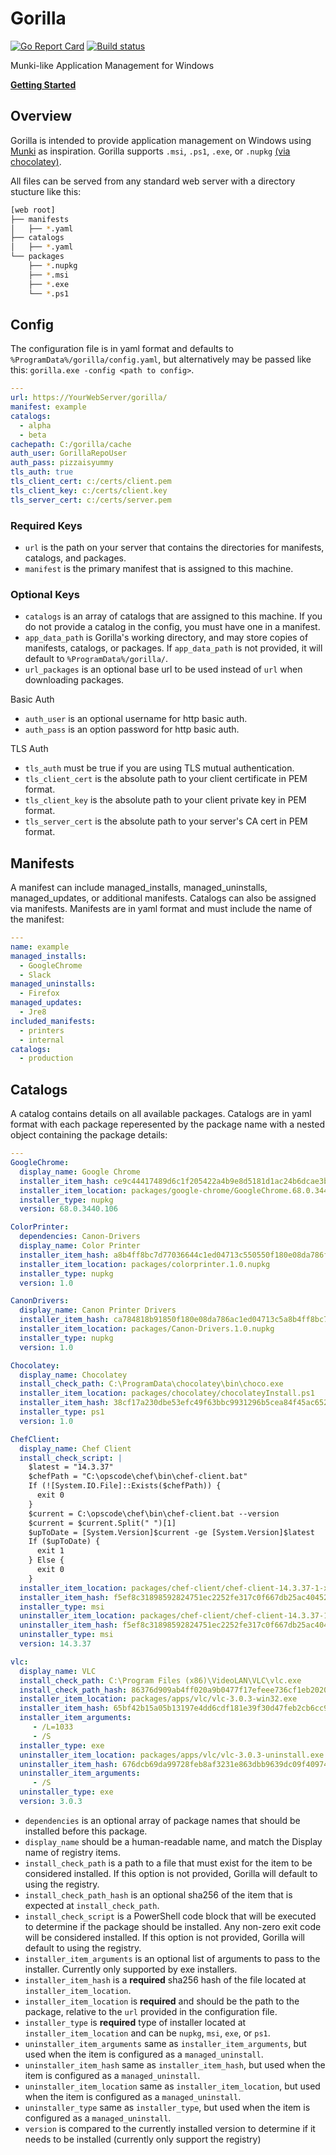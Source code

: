 # Gorilla

[![Go Report Card](https://goreportcard.com/badge/github.com/1dustindavis/gorilla)](https://goreportcard.com/report/github.com/1dustindavis/gorilla) [![Build status](https://ci.appveyor.com/api/projects/status/hvug2p5wsvlor2v0/branch/master?svg=true)](https://ci.appveyor.com/project/DustinDavis/gorilla/branch/master)

Munki-like Application Management for Windows

**[Getting Started](https://github.com/1dustindavis/gorilla/wiki)**

## Overview
Gorilla is intended to provide application management on Windows using [Munki](https://github.com/munki/munki) as inspiration.
Gorilla supports `.msi`, `.ps1`, `.exe`, or `.nupkg` [(via chocolatey)](https://github.com/chocolatey/choco).

All files can be served from any standard web server with a directory stucture like this:

```bash
[web root]
├── manifests
│   ├── *.yaml
├── catalogs
│   ├── *.yaml
└── packages
    ├── *.nupkg
    ├── *.msi
    ├── *.exe
    └── *.ps1
```

## Config
The configuration file is in yaml format and defaults to `%ProgramData%/gorilla/config.yaml`, but alternatively may be passed like this: `gorilla.exe -config <path to config>`.

```yaml
---
url: https://YourWebServer/gorilla/
manifest: example
catalogs: 
  - alpha
  - beta
cachepath: C:/gorilla/cache
auth_user: GorillaRepoUser
auth_pass: pizzaisyummy
tls_auth: true
tls_client_cert: c:/certs/client.pem
tls_client_key: c:/certs/client.key
tls_server_cert: c:/certs/server.pem
```

### Required Keys
* `url` is the path on your server that contains the directories for manifests, catalogs, and packages.
* `manifest` is the primary manifest that is assigned to this machine.

### Optional Keys
* `catalogs` is an array of catalogs that are assigned to this machine. If you do not provide a catalog in the config, you must have one in a manifest.
* `app_data_path` is Gorilla's working directory, and may store copies of manifests, catalogs, or packages. If `app_data_path` is not provided, it will default to `%ProgramData%/gorilla/`.
* `url_packages` is an optional base url to be used instead of `url` when downloading packages.

Basic Auth
* `auth_user` is an optional username for http basic auth.
* `auth_pass` is an option password for http basic auth.

TLS Auth
* `tls_auth` must be true if you are using TLS mutual authentication.
* `tls_client_cert` is the absolute path to your client certificate in PEM format.
* `tls_client_key` is the absolute path to your client private key in PEM format.
* `tls_server_cert` is the absolute path to your server's CA cert in PEM format.

## Manifests
A manifest can include managed_installs, managed_uninstalls, managed_updates, or additional manifests. Catalogs can also be assigned via manifests. Manifests are in yaml format and must include the name of the manifest:

```yaml
---
name: example
managed_installs:
  - GoogleChrome
  - Slack
managed_uninstalls:
  - Firefox
managed_updates:
  - Jre8
included_manifests:
  - printers
  - internal
catalogs:
  - production
```
## Catalogs
A catalog contains details on all available packages. Catalogs are in yaml format with each package reperesented by the package name with a nested object containing the package details:

```yaml
---
GoogleChrome:
  display_name: Google Chrome
  installer_item_hash: ce9c44417489d6c1f205422a4b9e8d5181d1ac24b6dcae3bd68ec315efdeb18b
  installer_item_location: packages/google-chrome/GoogleChrome.68.0.3440.106.nupkg
  installer_type: nupkg
  version: 68.0.3440.106

ColorPrinter:
  dependencies: Canon-Drivers
  display_name: Color Printer
  installer_item_hash: a8b4ff8bc7d77036644c1ed04713c550550f180e08da786fbca784818b918dac
  installer_item_location: packages/colorprinter.1.0.nupkg
  installer_type: nupkg
  version: 1.0

CanonDrivers:
  display_name: Canon Printer Drivers
  installer_item_hash: ca784818b91850f180e08da786ac1ed04713c5a8b4ff8bc7d77036644dac505aec
  installer_item_location: packages/Canon-Drivers.1.0.nupkg
  installer_type: nupkg
  version: 1.0

Chocolatey:
  display_name: Chocolatey
  install_check_path: C:\ProgramData\chocolatey\bin\choco.exe
  installer_item_location: packages/chocolatey/chocolateyInstall.ps1
  installer_item_hash: 38cf17a230dbe53efc49f63bbc9931296b5cea84f45ac6528ce60767fe370230
  installer_type: ps1
  version: 1.0

ChefClient:
  display_name: Chef Client
  install_check_script: |
    $latest = "14.3.37"
    $chefPath = "C:\opscode\chef\bin\chef-client.bat"
    If (![System.IO.File]::Exists($chefPath)) {
      exit 0
    }
    $current = C:\opscode\chef\bin\chef-client.bat --version
    $current = $current.Split(" ")[1]
    $upToDate = [System.Version]$current -ge [System.Version]$latest
    If ($upToDate) {
      exit 1
    } Else {
      exit 0
    }
  installer_item_location: packages/chef-client/chef-client-14.3.37-1-x64.msi
  installer_item_hash: f5ef8c31898592824751ec2252fe317c0f667db25ac40452710c8ccf35a1b28d
  installer_type: msi
  uninstaller_item_location: packages/chef-client/chef-client-14.3.37-1-x64.msi
  uninstaller_item_hash: f5ef8c31898592824751ec2252fe317c0f667db25ac40452710c8ccf35a1b28d
  uninstaller_type: msi
  version: 14.3.37

vlc:
  display_name: VLC
  install_check_path: C:\Program Files (x86)\VideoLAN\VLC\vlc.exe
  install_check_path_hash: 86376d909ab4ff020a9b0477f17efeee736cf1eb2020ded3c511188f8571ebc5
  installer_item_location: packages/apps/vlc/vlc-3.0.3-win32.exe
  installer_item_hash: 65bf42b15a05b13197e4dd6cdf181e39f30d47feb2cb6cc929db21cd634cd36f
  installer_item_arguments: 
     - /L=1033
     - /S
  installer_type: exe
  uninstaller_item_location: packages/apps/vlc/vlc-3.0.3-uninstall.exe
  uninstaller_item_hash: 676dcb69da99728feb8af3231e863dbb9639dc09f409749a74dd5c08dc2fb809
  uninstaller_item_arguments: 
     - /S
  uninstaller_type: exe
  version: 3.0.3

```

* `dependencies` is an optional array of package names that should be installed before this package.
* `display_name` should be a human-readable name, and match the Display name of registry items.
* `install_check_path` is a path to a file that must exist for the item to be considered installed. If this option is not provided, Gorilla will default to using the registry.
* `install_check_path_hash` is an optional sha256 of the item that is expected at `install_check_path`.
* `install_check_script` is a PowerShell code block that will be executed to determine if the package should be installed. Any non-zero exit code will be considered installed. If this option is not provided, Gorilla will default to using the registry.
* `installer_item_arguments` is an optional list of arguments to pass to the installer. Currently only supported by exe installers.
* `installer_item_hash` is a **required** sha256 hash of the file located at `installer_item_location`.
* `installer_item_location` is **required** and should be the path to the package, relative to the `url` provided in the configuration file.
* `installer_type` is **required** type of installer located at `installer_item_location` and can be `nupkg`, `msi`, `exe`, or `ps1`.
* `uninstaller_item_arguments` same as `installer_item_arguments`, but used when the item is configured as a `managed_uninstall`.
* `uninstaller_item_hash` same as `installer_item_hash`, but used when the item is configured as a `managed_uninstall`.
* `uninstaller_item_location` same as `installer_item_location`, but used when the item is configured as a `managed_uninstall`.
* `uninstaller_type` same as `installer_type`, but used when the item is configured as a `managed_uninstall`.
* `version` is compared to the currently installed version to determine if it needs to be installed (currently only support the registry)
